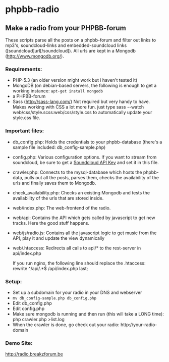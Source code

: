 phpbb-radio
===========
 
## Make a radio from your PHPBB-forum
These scripts parse all the posts on a phpbb-forum and filter out links to mp3's, soundcloud-links and embedded-soundcloud links ([soundcloud]url[/soundcloud]).
All urls are kept in a Mongodb (http://www.mongodb.org/). 

### Requirements:
*    PHP-5.3 (an older version might work but i haven't tested it)
*    MongoDB (on debian-based servers, the following is enough to get a working instance: `apt-get install mongodb`
*    a PHPBB-forum
*    Sass (http://sass-lang.com/) Not required but very handy to have. Makes working with CSS a lot more fun. just type sass --watch web/css/style.scss:web/css/style.css to automatically update your style.css file.


### Important files:
*    db_config.php: Holds the credentials to your phpbb-database (there's a sample file included: db_config-sample.php)
*    config.php: Various configuration options. If you want to stream from soundcloud, be sure to get a [Soundcloud API Key](http://soundcloud.com/you/apps/ "Get Soundcloud API KEY") and set it in this file.
*    crawler.php: Connects to the mysql-database which hosts the phpbb-data, pulls out all the posts, parses them, checks the availability of the urls and finally saves them to Mongodb.
*    check_availability.php: Checks an existing Mongodb and tests the availability of the urls that are stored inside.
*    web/index.php: The web-frontend of the radio.
*    web/api: Contains the API which gets called by javascript to get new tracks. Here the good stuff happens.
*    web/js/radio.js: Contains all the javascript logic to get music from the API, play it and update the view dynamically
*    web/.htaccess: Redirects all calls to api/* to the rest-server in api/index.php  
                                                
     If you run nginx, the following line should replace the .htaccess:   
        rewrite ^/api/.*$ /api/index.php last;

### Setup:
*   Set up a subdomain for your radio in your DNS and webserver
*   `mv db_config-sample.php db_config.php`
*   Edit db_config.php
*   Edit config.php
*   Make sure mongodb is running and then run (this will take a LONG time):
    php crawler.php >list.log
*   When the crawler is done, go check out your radio: http://your-radio-domain


### Demo Site:
http://radio.breakzforum.be

